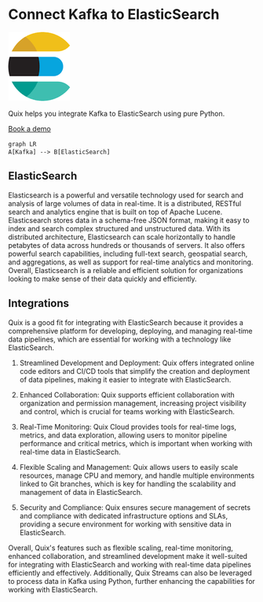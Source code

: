 # Connect Kafka to ElasticSearch

![](./images/logo_1.jpg)

Quix helps you integrate Kafka to ElasticSearch using pure Python.

<div>
<a class="md-button md-button--primary" href="https://share.hsforms.com/1iW0TmZzKQMChk0lxd_tGiw4yjw2?__hstc=175542013.2303933fbd746c0ac86d9ccbe9bc9100.1728383268831.1729603416735.1729620918855.31&__hssc=175542013.1.1729620918855&__hsfp=2132701734" target="_blank" style="margin-right:.5rem;">Book a demo</a>
<br/>
</div>

```mermaid
graph LR
A[Kafka] --> B[ElasticSearch]
```

## ElasticSearch

Elasticsearch is a powerful and versatile technology used for search and analysis of large volumes of data in real-time. It is a distributed, RESTful search and analytics engine that is built on top of Apache Lucene. Elasticsearch stores data in a schema-free JSON format, making it easy to index and search complex structured and unstructured data. With its distributed architecture, Elasticsearch can scale horizontally to handle petabytes of data across hundreds or thousands of servers. It also offers powerful search capabilities, including full-text search, geospatial search, and aggregations, as well as support for real-time analytics and monitoring. Overall, Elasticsearch is a reliable and efficient solution for organizations looking to make sense of their data quickly and efficiently.

## Integrations

Quix is a good fit for integrating with ElasticSearch because it provides a comprehensive platform for developing, deploying, and managing real-time data pipelines, which are essential for working with a technology like ElasticSearch. 

1. Streamlined Development and Deployment: Quix offers integrated online code editors and CI/CD tools that simplify the creation and deployment of data pipelines, making it easier to integrate with ElasticSearch.

2. Enhanced Collaboration: Quix supports efficient collaboration with organization and permission management, increasing project visibility and control, which is crucial for teams working with ElasticSearch.

3. Real-Time Monitoring: Quix Cloud provides tools for real-time logs, metrics, and data exploration, allowing users to monitor pipeline performance and critical metrics, which is important when working with real-time data in ElasticSearch.

4. Flexible Scaling and Management: Quix allows users to easily scale resources, manage CPU and memory, and handle multiple environments linked to Git branches, which is key for handling the scalability and management of data in ElasticSearch.

5. Security and Compliance: Quix ensures secure management of secrets and compliance with dedicated infrastructure options and SLAs, providing a secure environment for working with sensitive data in ElasticSearch.

Overall, Quix's features such as flexible scaling, real-time monitoring, enhanced collaboration, and streamlined development make it well-suited for integrating with ElasticSearch and working with real-time data pipelines efficiently and effectively. Additionally, Quix Streams can also be leveraged to process data in Kafka using Python, further enhancing the capabilities for working with ElasticSearch.


